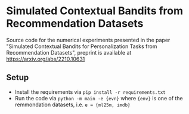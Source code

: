 # Simulated Contextual Bandits from Recommendation Datasets
Source code for the numerical experiments presented in the paper "Simulated Contextual Bandits for Personalization Tasks from Recommendation Datasets", preprint is available at https://arxiv.org/abs/2210.10631

## Setup
* Install the requirements via
```pip install -r requirements.txt```
* Run the code via
```python -m main -e {evn}```
where `{env}` is one of the remmondation datasets, i.e. `e = {ml25m, imdb}`

